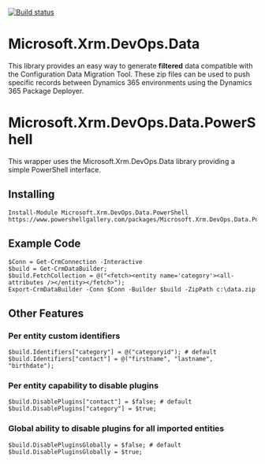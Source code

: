 
[![Build status](https://ci.appveyor.com/api/projects/status/xr9wvx7f38wgblnn?svg=true)](https://ci.appveyor.com/project/abvogel/microsoft-xrm-devops-data)

# Microsoft.Xrm.DevOps.Data
This library provides an easy way to generate **filtered** data compatible with the Configuration Data Migration Tool. These zip files can be used to push specific records between Dynamics 365 environments using the Dynamics 365 Package Deployer.

# Microsoft.Xrm.DevOps.Data.PowerShell
This wrapper uses the Microsoft.Xrm.DevOps.Data library providing a simple PowerShell interface.

## Installing
    Install-Module Microsoft.Xrm.DevOps.Data.PowerShell
    https://www.powershellgallery.com/packages/Microsoft.Xrm.DevOps.Data.PowerShell/1.0.1

## Example Code
    $Conn = Get-CrmConnection -Interactive
    $build = Get-CrmDataBuilder;
    $build.FetchCollection = @("<fetch><entity name='category'><all-attributes /></entity></fetch>");
    Export-CrmDataBuilder -Conn $Conn -Builder $build -ZipPath c:\data.zip
## Other Features
### Per entity custom identifiers
    $build.Identifiers["category"] = @("categoryid"); # default
    $build.Identifiers["contact"] = @("firstname", "lastname", "birthdate");
### Per entity capability to disable plugins
    $build.DisablePlugins["contact"] = $false; # default
    $build.DisablePlugins["category"] = $true;
### Global ability to disable plugins for all imported entities
    $build.DisablePluginsGlobally = $false; # default
    $build.DisablePluginsGlobally = $true;
